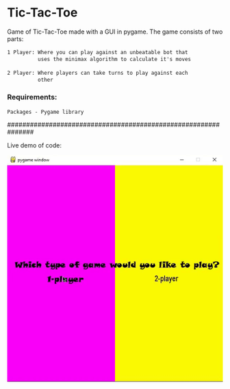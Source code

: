 # Tic-Tac-Toe

Game of Tic-Tac-Toe made with a GUI in pygame. The game consists
of two parts:

    1 Player: Where you can play against an unbeatable bot that 
              uses the minimax algorithm to calculate it's moves

    2 Player: Where players can take turns to play against each 
              other

### Requirements:

    Packages - Pygame library
    
###############################################################

Live demo of code:

![](tic_tac_toe.gif)
